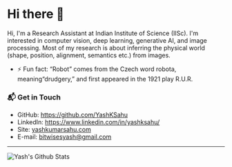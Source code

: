 # Hi there 👋

Hi, I'm a Research Assistant at Indian Institute of Science (IISc).
I'm interested in computer vision, deep learning, generative AI, and image processing. Most of my research is about inferring the physical world (shape, position, alignment, semantics etc.) from images. 

- ⚡ Fun fact: “Robot” comes from the Czech word robota, meaning“drudgery,” and first appeared in the 1921 play R.U.R.

### 📬 Get in Touch

- GitHub: https://github.com/YashKSahu
- LinkedIn: https://www.linkedin.com/in/yashksahu/
- Site: [yashkumarsahu.com](https://www.yashkumarsahu.com/)
- E-mail: bitwisesyash@gmail.com
---

<img align="left" alt="Yash's Github Stats" src="https://github-readme-stats.vercel.app/api?username=yashksahu&show_icons=true&hide_border=true" />
